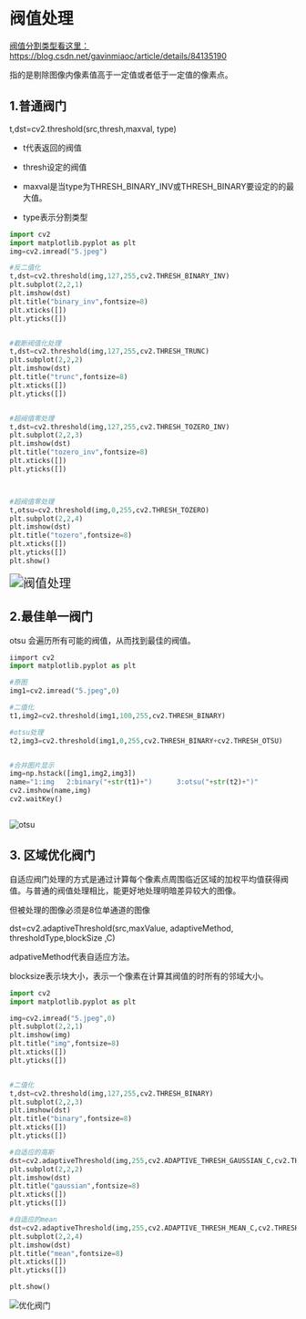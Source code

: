 # 阀值处理

[阀值分割类型看这里：](https://blog.csdn.net/gavinmiaoc/article/details/84135190)https://blog.csdn.net/gavinmiaoc/article/details/84135190

指的是剔除图像内像素值高于一定值或者低于一定值的像素点。

## 1.普通阀门

t,dst=cv2.threshold(src,thresh,maxval, type)

- t代表返回的阀值

- thresh设定的阀值

- maxval是当type为THRESH_BINARY_INV或THRESH_BINARY要设定的的最大值。

- type表示分割类型

  

```python
import cv2
import matplotlib.pyplot as plt
img=cv2.imread("5.jpeg")

#反二值化
t,dst=cv2.threshold(img,127,255,cv2.THRESH_BINARY_INV)
plt.subplot(2,2,1)
plt.imshow(dst)
plt.title("binary_inv",fontsize=8)
plt.xticks([])
plt.yticks([])


#截断阀值化处理
t,dst=cv2.threshold(img,127,255,cv2.THRESH_TRUNC)
plt.subplot(2,2,2)
plt.imshow(dst)
plt.title("trunc",fontsize=8)
plt.xticks([])
plt.yticks([])


#超阀值零处理
t,dst=cv2.threshold(img,127,255,cv2.THRESH_TOZERO_INV)
plt.subplot(2,2,3)
plt.imshow(dst)
plt.title("tozero_inv",fontsize=8)
plt.xticks([])
plt.yticks([])



#超阀值零处理
t,otsu=cv2.threshold(img,0,255,cv2.THRESH_TOZERO)
plt.subplot(2,2,4)
plt.imshow(dst)
plt.title("tozero",fontsize=8)
plt.xticks([])
plt.yticks([])
plt.show()
```

<img src="/home/mally/图片/用过的图片/阀值处理.png" alt="阀值处理" style="zoom:150%;" />



## 2.最佳单一阀门

otsu 会遍历所有可能的阀值，从而找到最佳的阀值。

```python
iimport cv2
import matplotlib.pyplot as plt

#原图
img1=cv2.imread("5.jpeg",0)

#二值化
t1,img2=cv2.threshold(img1,100,255,cv2.THRESH_BINARY)

#otsu处理
t2,img3=cv2.threshold(img1,0,255,cv2.THRESH_BINARY+cv2.THRESH_OTSU)


#合并图片显示
img=np.hstack([img1,img2,img3])
name="1:img   2:binary("+str(t1)+")      3:otsu("+str(t2)+")"
cv2.imshow(name,img)
cv2.waitKey()



```

![otsu](/home/mally/图片/用过的图片/otsu.png)

## 3. 区域优化阀门

自适应阀门处理的方式是通过计算每个像素点周围临近区域的加权平均值获得阀值。与普通的阀值处理相比，能更好地处理明暗差异较大的图像。

但被处理的图像必须是8位单通道的图像

dst=cv2.adaptiveThreshold(src,maxValue, adaptiveMethod, thresholdType,blockSize ,C)

adpativeMethod代表自适应方法。

blocksize表示块大小，表示一个像素在计算其阀值的时所有的邻域大小。

```python
import cv2
import matplotlib.pyplot as plt

img=cv2.imread("5.jpeg",0)
plt.subplot(2,2,1)
plt.imshow(img)
plt.title("img",fontsize=8)
plt.xticks([])
plt.yticks([])


#二值化
t,dst=cv2.threshold(img,127,255,cv2.THRESH_BINARY)
plt.subplot(2,2,3)
plt.imshow(dst)
plt.title("binary",fontsize=8)
plt.xticks([])
plt.yticks([])

#自适应的高斯
dst=cv2.adaptiveThreshold(img,255,cv2.ADAPTIVE_THRESH_GAUSSIAN_C,cv2.THRESH_BINARY,5,3)
plt.subplot(2,2,2)
plt.imshow(dst)
plt.title("gaussian",fontsize=8)
plt.xticks([])
plt.yticks([])

#自适应的mean
dst=cv2.adaptiveThreshold(img,255,cv2.ADAPTIVE_THRESH_MEAN_C,cv2.THRESH_BINARY,5,3)
plt.subplot(2,2,4)
plt.imshow(dst)
plt.title("mean",fontsize=8)
plt.xticks([])
plt.yticks([])

plt.show()
```

![优化阀门](/home/mally/图片/用过的图片/优化阀门.png)


